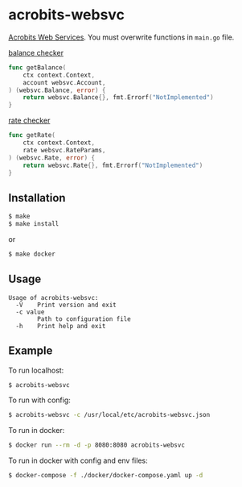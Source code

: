 # acrobits-websvc

[Acrobits Web Services](https://doc.acrobits.net/api/client/index.html). 
You must overwrite functions in `main.go` file.

[balance checker](https://doc.acrobits.net/api/client/balance_checker.html)
```go
func getBalance(
	ctx context.Context,
	account websvc.Account,
) (websvc.Balance, error) {
	return websvc.Balance{}, fmt.Errorf("NotImplemented")
}
```  

[rate checker](https://doc.acrobits.net/api/client/rate_checker.html)
```go
func getRate(
	ctx context.Context,
	rate websvc.RateParams,
) (websvc.Rate, error) {
	return websvc.Rate{}, fmt.Errorf("NotImplemented")
}
```

## Installation
```sh
$ make
$ make install
```
or
```sh
$ make docker
```

## Usage
```text
Usage of acrobits-websvc:
  -V	Print version and exit
  -c value
    	Path to configuration file
  -h	Print help and exit
```

## Example

To run localhost:
```sh
$ acrobits-websvc
```

To run with config:
```sh
$ acrobits-websvc -c /usr/local/etc/acrobits-websvc.json
```

To run in docker:
```sh
$ docker run --rm -d -p 8080:8080 acrobits-websvc
```

To run in docker with config and env files:
```sh
$ docker-compose -f ./docker/docker-compose.yaml up -d
```
